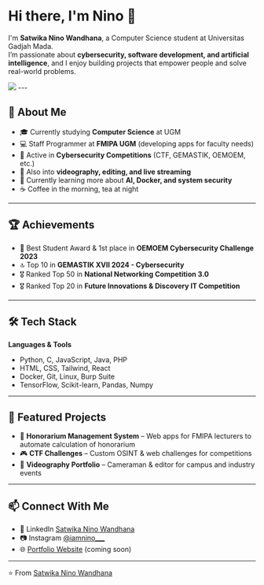 # Hi there, I'm Nino 👋  

I'm **Satwika Nino Wandhana**, a Computer Science student at Universitas Gadjah Mada.  
I’m passionate about **cybersecurity, software development, and artificial intelligence**, and I enjoy building projects that empower people and solve real-world problems.  

<img src="https://github-readme-stats.vercel.app/api?username=iampawan&&show_icons=true&title_color=ffffff&icon_color=bb2acf&text_color=daf7dc&bg_color=151515">
---

## 🚀 About Me
- 🎓 Currently studying **Computer Science** at UGM  
- 💻 Staff Programmer at **FMIPA UGM** (developing apps for faculty needs)  
- 🔐 Active in **Cybersecurity Competitions** (CTF, GEMASTIK, OEMOEM, etc.)  
- 📸 Also into **videography, editing, and live streaming**  
- 🌱 Currently learning more about **AI, Docker, and system security**  
- ☕ Coffee in the morning, tea at night  

---

## 🏆 Achievements
- 🥇 Best Student Award & 1st place in **OEMOEM Cybersecurity Challenge 2023**  
- 🔝 Top 10 in **GEMASTIK XVII 2024 - Cybersecurity**  
- 🎖️ Ranked Top 50 in **National Networking Competition 3.0**  
- 🎖️ Ranked Top 20 in **Future Innovations & Discovery IT Competition**  

---

## 🛠️ Tech Stack
**Languages & Tools**  
- Python, C, JavaScript, Java, PHP  
- HTML, CSS, Tailwind, React  
- Docker, Git, Linux, Burp Suite  
- TensorFlow, Scikit-learn, Pandas, Numpy  

---

## 📂 Featured Projects
- 🔧 **Honorarium Management System** – Web apps for FMIPA lecturers to automate calculation of honorarium  
- 🎮 **CTF Challenges** – Custom OSINT & web challenges for competitions  
- 🎥 **Videography Portfolio** – Cameraman & editor for campus and industry events  

---

## 📫 Connect With Me
- 💼 LinkedIn [Satwika Nino Wandhana](https://www.linkedin.com/in/satwikaninowandhana/)  
- 📷 Instagram [@iamnino___](https://www.instagram.com/iamnino___/)  
- 🌐 [Portfolio Website](https://) (coming soon)  

---

⭐️ From [Satwika Nino Wandhana](https://github.com/Nino-123)  

